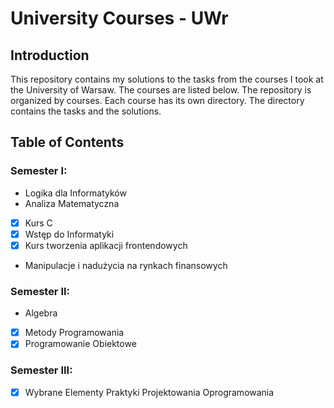# University Courses - UWr

## Introduction

This repository contains my solutions to the tasks from the courses I took at the University of Warsaw. The courses are listed below. The repository is organized by courses. Each course has its own directory. The directory contains the tasks and the solutions.

## Table of Contents

### Semester I:
- Logika dla Informatyków
- Analiza Matematyczna
- [x] Kurs C
- [x] Wstęp do Informatyki
- [x] Kurs tworzenia aplikacji frontendowych
- Manipulacje i nadużycia na rynkach finansowych

### Semester II:
- Algebra
- [x] Metody Programowania
- [x] Programowanie Obiektowe 

### Semester III:
- [x] Wybrane Elementy Praktyki Projektowania Oprogramowania
